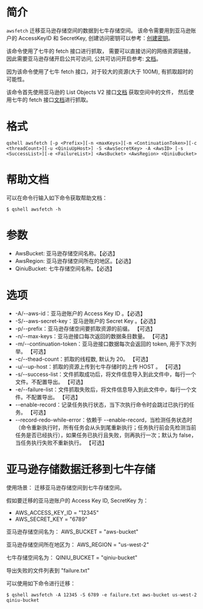 # 简介
`awsfetch` 迁移亚马逊存储空间的数据到七牛存储空间。 该命令需要用到亚马逊账户的 AccessKeyID 和 SecretKey, 创建访问密钥可以参考：[创建密钥](https://docs.aws.amazon.com/zh_cn/general/latest/gr/managing-aws-access-keys.html)。

该命令使用了七牛的 fetch 接口进行抓取， 需要可以直接访问的网络资源链接， 因此需要亚马逊存储开启公共可访问, 公共可访问开启参考: [文档](https://aws.amazon.com/cn/premiumsupport/knowledge-center/read-access-objects-s3-bucket/)。

因为该命令使用了七牛 fetch 接口，对于较大的资源(大于 100M), 有抓取超时的可能性。

该命令首先使用亚马逊的 List Objects V2 接口[文档](https://docs.aws.amazon.com/AmazonS3/latest/API/v2-RESTBucketGET.html) 获取空间中的文件， 然后使用七牛的 fetch 接口[文档](https://developer.qiniu.com/kodo/api/1263/fetch)进行抓取。

# 格式
```
qshell awsfetch [-p <Prefix>][-n <maxKeys>][-m <ContinuationToken>][-c <threadCount>][-u <QiniuUpHost>] -S <AwsSecretKey> -A <AwsID> [-s <SuccessList>][-e <FailureList>] <AwsBucket> <AwsRegion> <QiniuBucket>
```

# 帮助文档
可以在命令行输入如下命令获取帮助文档：
```
$ qshell awsfetch -h
```

# 参数
- AwsBucket: 亚马逊存储空间名称。【必选】
- AwsRegion: 亚马逊存储空间所在的地区。【必选】
- QiniuBucket: 七牛存储空间名称。【必选】

# 选项
- -A/--aws-id：亚马逊账户的 Access Key ID 。【必选】
- -S/--aws-secret-key：亚马逊账户的 Secret Key 。【必选】
- -p/--prefix：亚马逊存储空间要抓取资源的前缀。 【可选】
- -n/--max-keys：亚马逊接口每次返回的数据条目数量。 【可选】
- -m/--continuation-token：亚马逊接口数据每次会返回的 token, 用于下次列举。 【可选】
- -c/--thead-count：抓取的线程数, 默认为 20。 【可选】
- -u/--up-host：抓取的资源上传到七牛存储时的上传 HOST 。 【可选】
- -s/--success-list：文件抓取成功后，将文件信息导入到此文件中，每行一个文件。不配置导出。 【可选】
- -e/--failure-list：文件抓取失败后，将文件信息导入到此文件中，每行一个文件。不配置导出。 【可选】
- --enable-record：记录任务执行状态，当下次执行命令时会跳过已执行的任务。 【可选】
- --record-redo-while-error：依赖于 --enable-record，当检测任务状态时（命令重新执行时，所有任务会从头到尾重新执行；任务执行前会先检测当前任务是否已经执行），如果任务已执行且失败，则再执行一次；默认为 false，当任务执行失败不重新执行。 【可选】

# 亚马逊存储数据迁移到七牛存储
使用场景：
迁移亚马逊存储空间到七牛存储空间。

假如要迁移的亚马逊账户的 Access Key ID, SecretKey 为：
- AWS_ACCESS_KEY_ID = "12345"
- AWS_SECRET_KEY = "6789"

亚马逊存储空间名为：
AWS_BUCKET = "aws-bucket"

亚马逊存储空间所在地区为：
AWS_REGION = "us-west-2"

七牛存储空间名为：
QINIU_BUCKET = "qiniu-bucket"

导出失败的文件列表到 "failure.txt"

可以使用如下命令进行迁移：
```
$ qshell awsfetch -A 12345 -S 6789 -e failure.txt aws-bucket us-west-2 qiniu-bucket 
```
